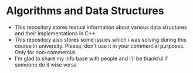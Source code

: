 # Algorithms and Data Structures


- This repository stores textual information about various data structures and their implementations in C++.
- This repository also stores some issues which i was solving during this course in university. Please, don't use it in your commercial purposes. Only for non-commercial.
- I'm glad to share my info base with people and i'll be thankful if someone do it wise versa

